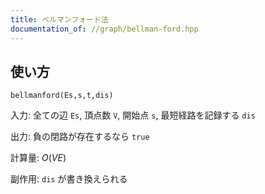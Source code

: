 ```yaml
---
title: ベルマンフォード法
documentation_of: //graph/bellman-ford.hpp
---
```


## 使い方

`bellmanford(Es,s,t,dis)`

入力: 全ての辺 `Es`, 頂点数 `V`, 開始点 `s`, 最短経路を記録する `dis`

出力: 負の閉路が存在するなら `true`

計算量: $O(VE)$

副作用: `dis` が書き換えられる
